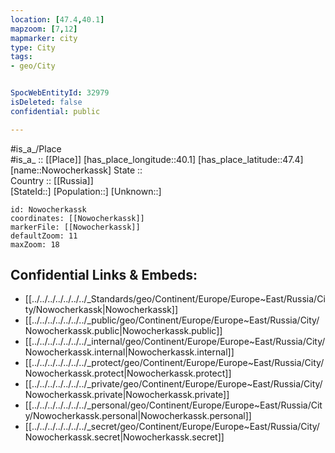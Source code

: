 ```yaml
---
location: [47.4,40.1] 
mapzoom: [7,12] 
mapmarker: city 
type: City
tags:
- geo/City


SpocWebEntityId: 32979
isDeleted: false
confidential: public

---
```

#is_a_/Place  
#is_a_ :: [[Place]] 
[has_place_longitude::40.1] 
[has_place_latitude::47.4] 
[name::Nowocherkassk] 
State ::  
Country :: [[Russia]]  
[StateId::] 
[Population::] 
[Unknown::] 


```leaflet
id: Nowocherkassk
coordinates: [[Nowocherkassk]] 
markerFile: [[Nowocherkassk]] 
defaultZoom: 11 
maxZoom: 18
```


## Confidential Links & Embeds: 
- [[../../../../../../../_Standards/geo/Continent/Europe/Europe~East/Russia/City/Nowocherkassk|Nowocherkassk]] 
- [[../../../../../../../_public/geo/Continent/Europe/Europe~East/Russia/City/Nowocherkassk.public|Nowocherkassk.public]] 
- [[../../../../../../../_internal/geo/Continent/Europe/Europe~East/Russia/City/Nowocherkassk.internal|Nowocherkassk.internal]] 
- [[../../../../../../../_protect/geo/Continent/Europe/Europe~East/Russia/City/Nowocherkassk.protect|Nowocherkassk.protect]] 
- [[../../../../../../../_private/geo/Continent/Europe/Europe~East/Russia/City/Nowocherkassk.private|Nowocherkassk.private]] 
- [[../../../../../../../_personal/geo/Continent/Europe/Europe~East/Russia/City/Nowocherkassk.personal|Nowocherkassk.personal]] 
- [[../../../../../../../_secret/geo/Continent/Europe/Europe~East/Russia/City/Nowocherkassk.secret|Nowocherkassk.secret]] 
